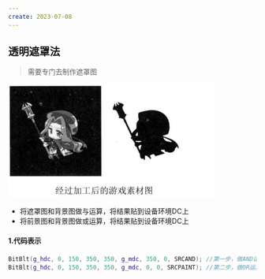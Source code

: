 ```yaml
---
create: 2023-07-08
---
```

## 透明遮罩法

> 需要专门去制作遮罩图

![](picture/遮罩图.png)

* 将遮罩图和背景图做与运算，将结果贴到设备环境DC上
* 将前景图和背景图做或运算，将结果贴到设备环境DC上

#### 1.代码表示

```C++
BitBlt(g_hdc, 0, 150, 350, 350, g_mdc, 350, 0, SRCAND);	//第一步，做AND运算
BitBlt(g_hdc, 0, 150, 350, 350, g_mdc, 0, 0, SRCPAINT);	//第二步，做OR运算
```


